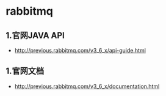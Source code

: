 # rabbitmq
## 1.官网JAVA API
* http://previous.rabbitmq.com/v3_6_x/api-guide.html
## 1.官网文档
* http://previous.rabbitmq.com/v3_6_x/documentation.html
 